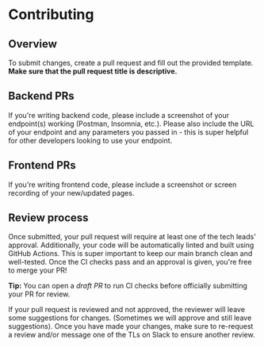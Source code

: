 # Contributing

## Overview

To submit changes, create a pull request and fill out the provided template. **Make sure that the pull request title is descriptive.**

## Backend PRs

If you're writing backend code, please include a screenshot of your endpoint(s) working (Postman, Insomnia, etc.). Please also include the URL of your endpoint and any parameters you passed in - this is super helpful for other developers looking to use your endpoint.

## Frontend PRs

If you're writing frontend code, please include a screenshot or screen recording of your new/updated pages.

## Review process

Once submitted, your pull request will require at least one of the tech leads' approval. Additionally, your code will be automatically linted and built using GitHub Actions. This is super important to keep our main branch clean and well-tested. Once the CI checks pass and an approval is given, you're free to merge your PR! 

**Tip:** You can open a *draft PR* to run CI checks before officially submitting your PR for review.

If your pull request is reviewed and not approved, the reviewer will leave some suggestions for changes. (Sometimes we will approve and still leave suggestions). Once you have made your changes, make sure to re-request a review and/or message one of the TLs on Slack to ensure another review.
